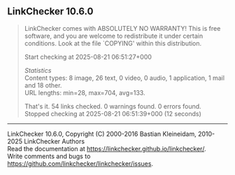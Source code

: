 ## LinkChecker 10.6.0

  

> LinkChecker comes with ABSOLUTELY NO WARRANTY! This is free software, and
> you are welcome to redistribute it under certain conditions. Look at the
> file `COPYING' within this distribution.  
>  
> Start checking at 2025-08-21 06:51:27+000  
>  
> _Statistics_  
>  Content types: 8 image, 26 text, 0 video, 0 audio, 1 application, 1 mail
> and 18 other.  
>  URL lengths: min=28, max=704, avg=133.  
>  
>  That's it. 54 links checked. 0 warnings found. 0 errors found.  
>  Stopped checking at 2025-08-21 06:51:39+000 (12 seconds)

  

* * *

LinkChecker 10.6.0, Copyright (C) 2000-2016 Bastian Kleineidam, 2010-2025
LinkChecker Authors  
Read the documentation at <https://linkchecker.github.io/linkchecker/>.  
Write comments and bugs to
<https://github.com/linkchecker/linkchecker/issues>.  

